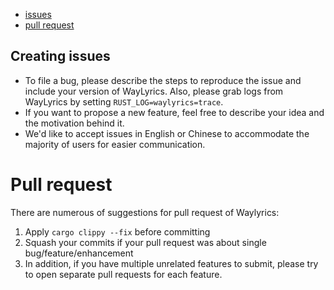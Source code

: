 - [issues](#issues)
- [pull request](#pull_request)

## Creating issues

- To file a bug, please describe the steps to reproduce the issue and include your version of WayLyrics. Also, please grab logs from WayLyrics by setting `RUST_LOG=waylyrics=trace`.
- If you want to propose a new feature, feel free to describe your idea and the motivation behind it.
- We'd like to accept issues in English or Chinese to accommodate the majority of users for easier communication.

# Pull request

There are numerous of suggestions for pull request of Waylyrics:

1. Apply `cargo clippy --fix` before committing
2. Squash your commits if your pull request was about single bug/feature/enhancement
3. In addition, if you have multiple unrelated features to submit, please try to open separate pull requests for each feature.
